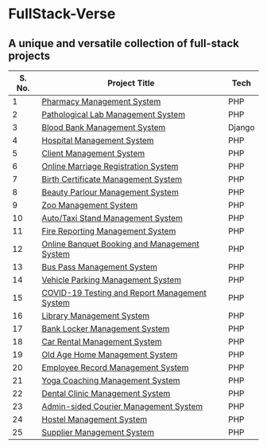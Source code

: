 # FullStack-Verse

## A unique and versatile collection of full-stack projects 

| S. No. | Project Title | Tech |
|--------|---------------|------|
| 1 | [Pharmacy Management System](https://github.com/FullStack-Verse/Pharmacy-Management-System) | PHP |
| 2 | [Pathological Lab Management System](https://github.com/FullStack-Verse/Pathological-Lab-Management-System) | PHP |
| 3 | [Blood Bank Management System](https://github.com/FullStack-Verse/Blood-Bank-Management) | Django |
| 4 | [Hospital Management System](https://github.com/FullStack-Verse/HMS) | PHP |
| 5 | [Client Management System](https://github.com/FullStack-Verse/Client-Management-System) | PHP |
| 6 | [Online Marriage Registration System](https://github.com/FullStack-Verse/Online-Marriage-Registration-System) | PHP |
| 7 | [Birth Certificate Management System](https://github.com/FullStack-Verse/Birth-Certificate-Management-System) | PHP |
| 8 | [Beauty Parlour Management System](https://github.com/FullStack-Verse/Beauty-Parlour-Management-System) | PHP |
| 9 | [Zoo Management System](https://github.com/FullStack-Verse/Zoo-Management-System) | PHP |
| 10 | [Auto/Taxi Stand Management System](https://github.com/FullStack-Verse/Taxi-Stand-Management-System) | PHP |
| 11 | [Fire Reporting Management System](https://github.com/FullStack-Verse/Fire-Reporting-Management-System) | PHP |
| 12 | [Online Banquet Booking and Management System](https://github.com/FullStack-Verse/Online-Bandquet-Booking-and-Management-System) | PHP |
| 13 | [Bus Pass Management System](https://github.com/FullStack-Verse/Bus-Pass-Management-System) | PHP |
| 14 | [Vehicle Parking Management System](https://github.com/FullStack-Verse/Vehicle-Parking-Management-System) | PHP |
| 15 | [COVID-19 Testing and Report Management System](https://github.com/FullStack-Verse/COVID) | PHP |
| 16 | [Library Management System](https://github.com/FullStack-Verse/LMS) | PHP |
| 17 | [Bank Locker Management System](https://github.com/FullStack-Verse/BLMS) | PHP |
| 18 | [Car Rental Management System](https://github.com/FullStack-Verse/CRMS) | PHP |
| 19 | [Old Age Home Management System](https://github.com/FullStack-Verse/OAHMS) | PHP |
| 20 | [Employee Record Management System](https://github.com/FullStack-Verse/ERMS) | PHP |
| 21 | [Yoga Coaching Management System](https://github.com/FullStack-Verse/YMS) | PHP |
| 22 | [Dental Clinic Management System](https://github.com/FullStack-Verse/Dental) | PHP |
| 23 | [Admin-sided Courier Management System](https://github.com/FullStack-Verse/courier) | PHP |
| 24 | [Hostel Management System](https://github.com/FullStack-Verse/hostel) | PHP |
| 25 | [Supplier Management System](https://github.com/FullStack-Verse/Sup) | PHP |
